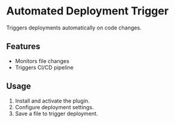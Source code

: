 # Automated Deployment Trigger

Triggers deployments automatically on code changes.

## Features
- Monitors file changes
- Triggers CI/CD pipeline

## Usage
1. Install and activate the plugin.
2. Configure deployment settings.
3. Save a file to trigger deployment. 